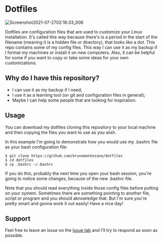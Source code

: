 # Dotfiles

![Screenshot2021-07-2702:16:33_006](https://user-images.githubusercontent.com/65104127/127099448-3ee1f98d-553c-4bd7-a6d1-e8f24bbabeeb.png)

Dotfiles are configuration files that are used to customize your Linux installation. It's called this way because there's is a period in the start of the filename (meaning it is a hidden file or directory), that looks like a dot. This repo contains some of my config files. This way I can use it as my backup if I format my machines or install it on new computers. Also, it can be helpful for some if you want to copy or take some ideas for your own customizations.

## Why do I have this repository?

- I can use it as my backup if I need;
- I use it as a learning tool (on git and configuration files in general);
- Maybe I can help some people that are looking for inspiration.

## Usage

You can download my dotfiles cloning this repository to your local machine and then copying the files you want to use as you wish.

In this example I'm going to demonstrate how you would use my .bashrc file as your bash configuration file:

  ```
  $ git clone https://github.com/brunomontezano/dotfiles
  $ cd dotfiles
  $ cp .bashrc ~/.bashrc
  ```
  
If you do this, probably the next time you open your bash session, you're going to notice some changes, because of the new .bashrc file.

Note that you should read everything inside those config files before putting on your system. Sometimes there are something pointing to another file, script or program and you should aknowledge that. But I'm sure you're pretty smart and gonna work it out easily! Have a nice day!

## Support

Feel free to leave an issue on the [Issue tab](https://github.com/brunomontezano/dotfiles/issues) and I'll try to respond as soon as possible.
